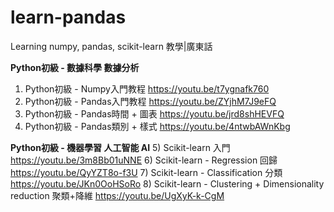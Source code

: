 # learn-pandas
Learning numpy, pandas, scikit-learn 教學|廣東話

**Python初級 - 數據科學 數據分析**
1) Python初級 - Numpy入門教程
https://youtu.be/t7ygnafk760
2) Python初級 - Pandas入門教程
https://youtu.be/ZYjhM7J9eFQ
3) Python初級 - Pandas時間 + 圖表
https://youtu.be/jrd8shHEVFQ
4) Python初級 - Pandas類別 + 樣式
https://youtu.be/4ntwbAWnKbg

**Python初級 - 機器學習 人工智能 AI**
5) Scikit-learn 入門
https://youtu.be/3m8Bb01uNNE
6) Scikit-learn - Regression 回歸
https://youtu.be/QyYZT8o-f3U
7) Scikit-learn - Classification 分類
https://youtu.be/JKn0OoHSoRo
8) Scikit-learn - Clustering + Dimensionality reduction 聚類+降維
https://youtu.be/UgXyK-k-CgM
